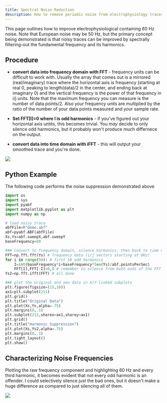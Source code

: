 ```yaml
---
title: Spectral Noise Reduction
description: How to remove periodic noise from electrophysiology traces
---
```


This page outlines how to improve electrophysiological containing 60 Hz noise. Note that European noise may be 50 Hz, but the primary concept being demonstrated is that noisy traces can be improved by spectrally filtering-out the fundamental frequency and its harmonics.

## Procedure

- **convert data into frequency domain with FFT** - frequency units can be difficult to work with. Usually the array that comes out is a mirrored (real/imaginary) trace where the horizontal axis is frequency (starting at real 0, peaking to length(data)/2 in the center, and ending back at imaginary 0) and the vertical frequency is the power of that frequency in i/j units. Note that the maximum frequency you can measure is the number of data points/2. Also your frequency units are multiplied by the ratio of the number of your data points measured and your sample rate.

- **Set FFT[I]=0 where I is odd harmonics** - if you've figured out your horizontal axis untits, this becomes trivial. You _may_ decide to only silence odd harmonics, but it probably won't produce much differnece on the output.

- **convert data into time domain with iFFT** - this will output your smoothed trace and you're done.

<img src="/patch/img/analysis/noise/noise-reduction.png" class="img-fluid">

## Python Example

The following code performs the noise suppression demonstrated above

```py
import os
import sys
import pyabf
import matplotlib.pyplot as plt
import numpy as np

# load noisy trace
abfFile=R"demo.abf"
abf=pyabf.ABF(abfFile) 
Xs,Ys=abf.sweepX,abf.sweepY 
baseFrequency=60 

### convert to frequency domain, silence harmonics, then back to time domain
FFT=np.fft.fft(Ys) # frequency data (i/j vectors starting at 0Hz)
for i in range(50): # first 50 odd harmonics
    I=int(baseFrequency*i+baseFrequency*len(Ys)/abf.pointsPerSec)
    FFT[I],FFT[-I]=0,0 # remember to silence from both ends of the FFT
Ys2=np.fft.ifft(FFT) # all done

### plot the original and new data in X/Y-linked subplots
plt.figure(figsize=(15,10))
ax1=plt.subplot(211)
plt.grid()
plt.title("Original Data")
plt.plot(Xs,Ys,alpha=.75)
plt.margins(0,.1)
plt.subplot(212,sharex=ax1,sharey=ax1)
plt.grid()
plt.title("Harmonic Suppression")
plt.plot(Xs,Ys2,alpha=.75)
plt.margins(0,.1)
plt.tight_layout()
plt.show()
```

## Characterizing Noise Frequencies

Plotting the raw frequency component and highlighting 60 Hz and every third harmonic, it becomes evident that not every odd harmonic is an offender. I could selectively silence just the bad ones, but it doesn't make a huge difference as compared to just silencing all of them.

<img src="/patch/img/analysis/noise/noise-freq.png" class="img-fluid">

